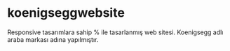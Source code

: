 # koenigseggwebsite
Responsive tasarımlara sahip % ile tasarlanmış web sitesi. Koenigsegg adlı araba markası adına yapılmıştır.
